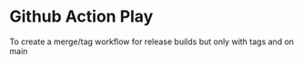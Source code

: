 # Github Action Play

To create a merge/tag workflow for release builds but only with tags and on main
